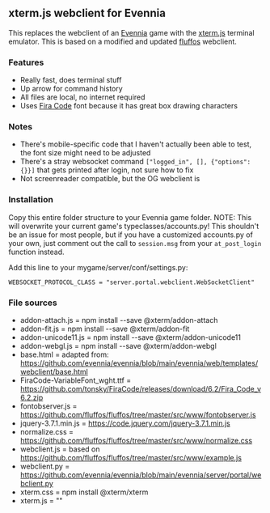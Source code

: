 ## xterm.js webclient for Evennia
This replaces the webclient of an [Evennia](https://github.com/evennia/evennia/tree/main) game with the [xterm.js](https://github.com/xtermjs/xterm.js) terminal emulator.
This is based on a modified and updated [fluffos](https://github.com/fluffos/fluffos/tree/master/src/www) webclient.

### Features
- Really fast, does terminal stuff
- Up arrow for command history
- All files are local, no internet required
- Uses [Fira Code](https://github.com/tonsky/FiraCode) font because it has great box drawing characters

### Notes
- There's mobile-specific code that I haven't actually been able to test, the font size might need to be adjusted
- There's a stray websocket command `["logged_in", [], {"options": {}}]` that gets printed after login, not sure how to fix
- Not screenreader compatible, but the OG webclient is

### Installation
Copy this entire folder structure to your Evennia game folder.
NOTE: This will overwrite your current game's typeclasses/accounts.py!
This shouldn't be an issue for most people, but if you have a customized accounts.py of your own,
just comment out the call to `session.msg` from your `at_post_login` function instead.

Add this line to your mygame/server/conf/settings.py:

`WEBSOCKET_PROTOCOL_CLASS = "server.portal.webclient.WebSocketClient"`

### File sources
- addon-attach.js = npm install --save @xterm/addon-attach
- addon-fit.js = npm install --save @xterm/addon-fit
- addon-unicode11.js = npm install --save @xterm/addon-unicode11
- addon-webgl.js = npm install --save @xterm/addon-webgl
- base.html = adapted from: https://github.com/evennia/evennia/blob/main/evennia/web/templates/webclient/base.html
- FiraCode-VariableFont_wght.ttf = https://github.com/tonsky/FiraCode/releases/download/6.2/Fira_Code_v6.2.zip
- fontobserver.js = https://github.com/fluffos/fluffos/tree/master/src/www/fontobserver.js
- jquery-3.7.1.min.js = https://code.jquery.com/jquery-3.7.1.min.js
- normalize.css = https://github.com/fluffos/fluffos/tree/master/src/www/normalize.css
- webclient.js = based on https://github.com/fluffos/fluffos/tree/master/src/www/example.js
- webclient.py = https://github.com/evennia/evennia/blob/main/evennia/server/portal/webclient.py
- xterm.css = npm install @xterm/xterm
- xterm.js = ""